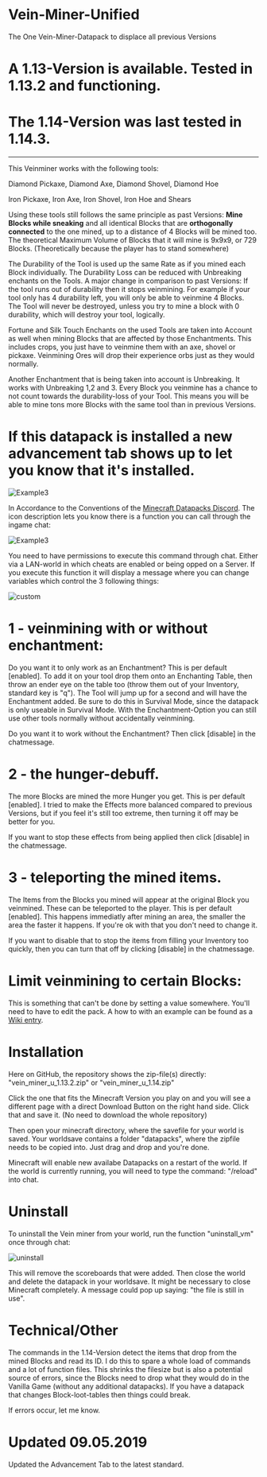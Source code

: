 # Vein-Miner-Unified
The One Vein-Miner-Datapack to displace all previous Versions

# A 1.13-Version is available. Tested in 1.13.2 and functioning.
# The 1.14-Version was last tested in 1.14.3.
__________________________________________________________________________________________________


This Veinminer works with the following tools:

Diamond Pickaxe, Diamond Axe, Diamond Shovel, Diamond Hoe

Iron Pickaxe, Iron Axe, Iron Shovel, Iron Hoe and Shears

Using these tools still follows the same principle as past Versions: **Mine Blocks while sneaking** and all identical Blocks that are **orthogonally connected** to the one mined, up to a distance of 4 Blocks will be mined too. The theoretical Maximum Volume of Blocks that it will mine is 9x9x9, or 729 Blocks. (Theoretically because the player has to stand somewhere)

The Durability of the Tool is used up the same Rate as if you mined each Block individually. The Durability Loss can be reduced with Unbreaking enchants on the Tools. A major change in comparison to past Versions: If the tool runs out of durability then it stops veinmining. For example if your tool only has 4 durability left, you will only be able to veinmine 4 Blocks. The Tool will never be destroyed, unless you try to mine a block with 0 durability, which will destroy your tool, logically. 

Fortune and Silk Touch Enchants on the used Tools are taken into Account as well when mining Blocks that are affected by those Enchantments. This includes crops, you just have to veinmine them with an axe, shovel or pickaxe. Veinmining Ores will drop their experience orbs just as they would normally. 

Another Enchantment that is being taken into account is Unbreaking. It works with Unbreaking 1,2 and 3. Every Block you veinmine has a chance to not count towards the durability-loss of your Tool. This means you will be able to mine tons more Blocks with the same tool than in previous Versions.

# If this datapack is installed a new advancement tab shows up to let you know that it's installed.

![Example3](https://github.com/Elemend/Vein-Miner-Unified/blob/master/vein_miner_unified/2019-05-11_23.50.26.png)

In Accordance to the Conventions of the [Minecraft Datapacks Discord](https://discord.gg/56ySADc).
The icon description lets you know there is a function you can call through the ingame chat:

![Example3](https://github.com/Elemend/Vein-Miner-Unified/blob/master/vein_miner_unified/2019-05-12_00.28.42.png)

You need to have permissions to execute this command through chat. Either via a LAN-world in which cheats are enabled or being opped on a Server. If you execute this function it will display a message where you can change variables which control the 3 following things:

![custom](https://github.com/Elemend/Vein-Miner-Unified/blob/master/vein_miner_unified/2019-05-12_00.42.43.png)


# 1 - veinmining with or without enchantment:

Do you want it to only work as an Enchantment? This is per default [enabled]. 
To add it on your tool drop them onto an Enchanting Table, then throw an ender eye on the table too (throw them out of your Inventory, standard key is "q"). The Tool will jump up for a second and will have the Enchantment added. Be sure to do this in Survival Mode, since the datapack is only useable in Survival Mode. With the Enchantment-Option you can still use other tools normally without accidentally veinmining.

Do you want it to work without the Enchantment? Then click [disable] in the chatmessage.

# 2 - the hunger-debuff.

The more Blocks are mined the more Hunger you get. This is per default [enabled]. I tried to make the Effects more balanced compared to previous Versions, but if you feel it's still too extreme, then turning it off may be better for you.

If you want to stop these effects from being applied then click [disable] in the chatmessage.

# 3 - teleporting the mined items.

The Items from the Blocks you mined will appear at the original Block you veinmined. These can be teleported to the player. This is per default [enabled]. This happens immediatly after mining an area, the smaller the area the faster it happens. If you're ok with that you don't need to change it.

If you want to disable that to stop the items from filling your Inventory too quickly, then you can turn that off by clicking [disable] in the chatmessage.


# Limit veinmining to certain Blocks:

This is something that can't be done by setting a value somewhere. You'll need to have to edit the pack.
A how to with an example can be found as a [Wiki entry](https://github.com/Elemend/Vein-Miner-Unified/wiki).

# Installation

Here on GitHub, the repository shows the zip-file(s) directly: "vein_miner_u_1.13.2.zip" or "vein_miner_u_1.14.zip"

Click the one that fits the Minecraft Version you play on and you will see a different page with a direct Download Button on the right hand side. Click that and save it. (No need to download the whole repository) 

Then open your minecraft directory, where the savefile for your world is saved. Your worldsave contains a folder "datapacks", where the zipfile needs to be copied into. Just drag and drop and you're done. 

Minecraft will enable new availabe Datapacks on a restart of the world. If the world is currently running, you will need to type the command: "/reload" into chat.

# Uninstall

To uninstall the Vein miner from your world, run the function "uninstall_vm" once through chat: 

![uninstall](https://github.com/Elemend/Vein-Miner-Unified/blob/master/vein_miner_unified/2019-05-12_00.27.14.png)

This will remove the scoreboards that were added. Then close the world and delete the datapack in your worldsave. It might be necessary to close Minecraft completely. A message could pop up saying: "the file is still in use".



# Technical/Other

The commands in the 1.14-Version detect the items that drop from the mined Blocks and read its ID. I do this to spare a whole load of commands and a lot of function files. This shrinks the filesize but is also a potential source of errors, since the Blocks need to drop what they would do in the Vanilla Game (without any additional datapacks). If you have a datapack that changes Block-loot-tables then things could break.

If errors occur, let me know.

# Updated 09.05.2019

Updated the Advancement Tab to the latest standard.
